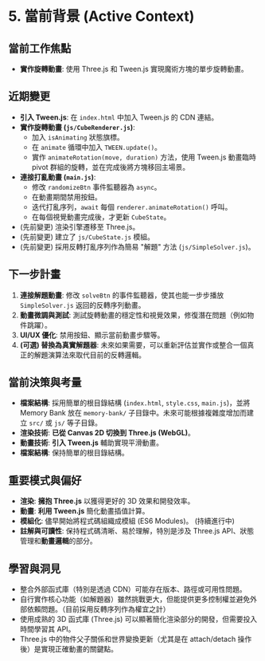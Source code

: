 # 5. 當前背景 (Active Context)

## 當前工作焦點

*   **實作旋轉動畫**: 使用 Three.js 和 Tween.js 實現魔術方塊的單步旋轉動畫。

## 近期變更

*   **引入 Tween.js**: 在 `index.html` 中加入 Tween.js 的 CDN 連結。
*   **實作旋轉動畫 (`js/CubeRenderer.js`)**:
    *   加入 `isAnimating` 狀態旗標。
    *   在 `animate` 循環中加入 `TWEEN.update()`。
    *   實作 `animateRotation(move, duration)` 方法，使用 Tween.js 動畫臨時 pivot 群組的旋轉，並在完成後將方塊移回主場景。
*   **連接打亂動畫 (`main.js`)**:
    *   修改 `randomizeBtn` 事件監聽器為 `async`。
    *   在動畫期間禁用按鈕。
    *   迭代打亂序列，`await` 每個 `renderer.animateRotation()` 呼叫。
    *   在每個視覺動畫完成後，才更新 `CubeState`。
*   (先前變更) 渲染引擎遷移至 Three.js。
*   (先前變更) 建立了 `js/CubeState.js` 模組。
*   (先前變更) 採用反轉打亂序列作為簡易 "解題" 方法 (`js/SimpleSolver.js`)。

## 下一步計畫

1.  **連接解題動畫**: 修改 `solveBtn` 的事件監聽器，使其也能一步步播放 `SimpleSolver.js` 返回的反轉序列動畫。
2.  **動畫微調與測試**: 測試旋轉動畫的穩定性和視覺效果，修復潛在問題（例如物件跳躍）。
3.  **UI/UX 優化**: 禁用按鈕、顯示當前動畫步驟等。
4.  **(可選) 替換為真實解題器**: 未來如果需要，可以重新評估並實作或整合一個真正的解題演算法來取代目前的反轉邏輯。

## 當前決策與考量

*   **檔案結構**: 採用簡單的根目錄結構 (`index.html`, `style.css`, `main.js`)，並將 Memory Bank 放在 `memory-bank/` 子目錄中。未來可能根據複雜度增加而建立 `src/` 或 `js/` 等子目錄。
*   **渲染技術**: **已從 Canvas 2D 切換到 Three.js (WebGL)**。
*   **動畫技術**: **引入 Tween.js** 輔助實現平滑動畫。
*   **檔案結構**: 保持簡單的根目錄結構。

## 重要模式與偏好

*   **渲染**: **擁抱 Three.js** 以獲得更好的 3D 效果和開發效率。
*   **動畫**: **利用 Tween.js** 簡化動畫插值計算。
*   **模組化**: 儘早開始將程式碼組織成模組 (ES6 Modules)。 (持續進行中)
*   **註解與可讀性**: 保持程式碼清晰、易於理解，特別是涉及 Three.js API、狀態管理和**動畫邏輯**的部分。

## 學習與洞見

*   整合外部函式庫（特別是透過 CDN）可能存在版本、路徑或可用性問題。
*   自行實作核心功能（如解題器）雖然挑戰更大，但能提供更多控制權並避免外部依賴問題。（目前採用反轉序列作為權宜之計）
*   使用成熟的 3D 函式庫 (Three.js) 可以顯著簡化渲染部分的開發，但需要投入時間學習其 API。
*   Three.js 中的物件父子關係和世界變換更新（尤其是在 attach/detach 操作後）是實現正確動畫的關鍵點。
